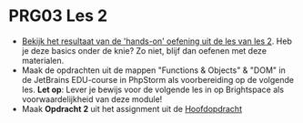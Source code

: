 # PRG03 Les 2

- [Bekijk het resultaat van de 'hands-on' oefening uit de les van les 2](./hands-on/).
  Heb je deze basics onder de knie? Zo niet, blijf dan oefenen met deze materialen.
- Maak de opdrachten uit de mappen "Functions & Objects" & "DOM" in de JetBrains
  EDU-course in PhpStorm als voorbereiding op de volgende les. **Let op**: Lever je
  bewijs voor de volgende les in op Brightspace als voorwaardelijkheid van deze module!
- Maak **Opdracht 2** uit het assignment uit de [Hoofdopdracht](../assignment)
